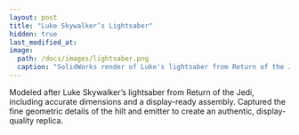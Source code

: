 ```yaml
---
layout: post
title: "Luke Skywalker’s Lightsaber"
hidden: true
last_modified_at:
image:
  path: /docs/images/lightsaber.png
  caption: "SolidWorks render of Luke's lightsaber from Return of the Jedi."
---
```


Modeled after Luke Skywalker’s lightsaber from Return of the Jedi, including accurate dimensions and a display-ready assembly. Captured the fine geometric details of the hilt and emitter to create an authentic, display-quality replica.



